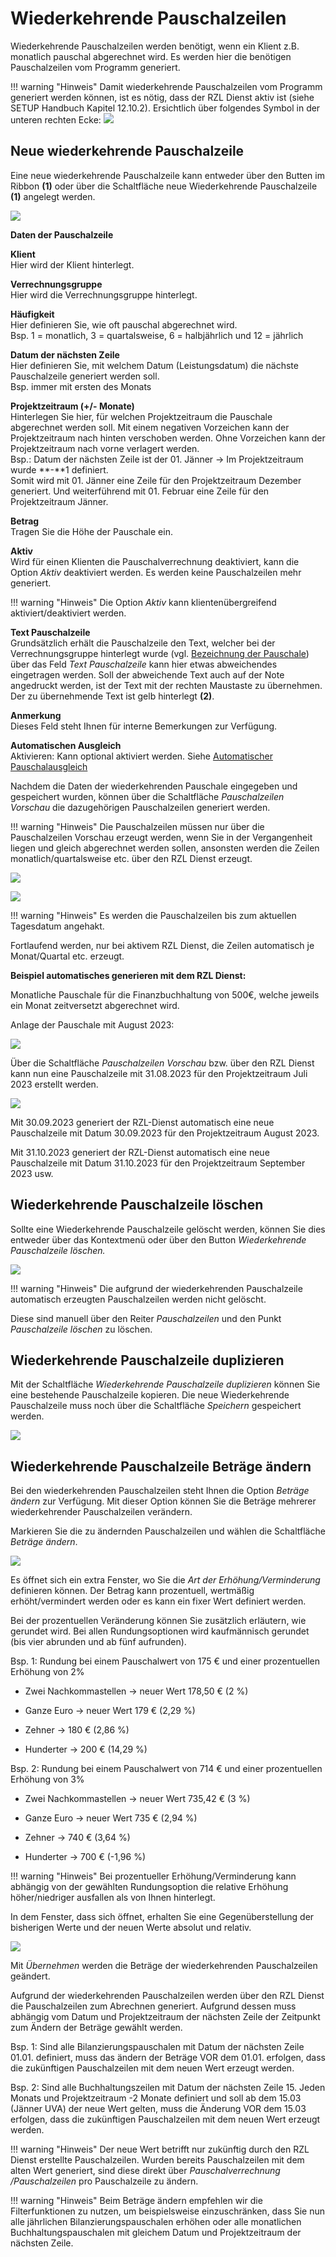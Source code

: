 # Wiederkehrende Pauschalzeilen

Wiederkehrende Pauschalzeilen werden benötigt, wenn ein Klient z.B.
monatlich pauschal abgerechnet wird. Es werden hier die benötigen
Pauschalzeilen vom Programm generiert.

!!! warning "Hinweis"
    Damit wiederkehrende Pauschalzeilen vom Programm generiert werden
    können, ist es nötig, dass der RZL Dienst aktiv ist (siehe SETUP
    Handbuch Kapitel 12.10.2).
    Ersichtlich über folgendes Symbol in der unteren rechten Ecke:
    ![](<img/image251.png>)

## Neue wiederkehrende Pauschalzeile

Eine neue wiederkehrende Pauschalzeile kann entweder über den Butten im
Ribbon **(1)** oder über die Schaltfläche neue Wiederkehrende
Pauschalzeile **(1)** angelegt werden.


![](<img/image266.png>)

**Daten der Pauschalzeile**

**Klient**  
Hier wird der Klient hinterlegt.

**Verrechnungsgruppe**  
Hier wird die Verrechnungsgruppe hinterlegt.

**Häufigkeit**  
Hier definieren Sie, wie oft pauschal abgerechnet wird.  
Bsp. 1 = monatlich, 3 = quartalsweise, 6 = halbjährlich und 12 =
jährlich

**Datum der nächsten Zeile**  
Hier definieren Sie, mit welchem Datum
(Leistungsdatum) die nächste Pauschalzeile generiert werden soll.  
Bsp. immer mit ersten des Monats

**Projektzeitraum (+/- Monate)**  
Hinterlegen Sie hier, für welchen
Projektzeitraum die Pauschale abgerechnet werden soll. Mit einem
negativen Vorzeichen kann der Projektzeitraum nach hinten verschoben
werden. Ohne Vorzeichen kann der Projektzeitraum nach vorne verlagert
werden.  
Bsp.: Datum der nächsten Zeile ist der 01. Jänner -&gt; Im
Projektzeitraum wurde **-**1 definiert.  
Somit wird mit 01. Jänner eine Zeile für den Projektzeitraum Dezember
generiert. Und weiterführend mit 01. Februar eine Zeile für den
Projektzeitraum Jänner.

**Betrag**  
Tragen Sie die Höhe der Pauschale ein.

**Aktiv**  
Wird für einen Klienten die Pauschalverrechnung deaktiviert,
kann die Option *Aktiv* deaktiviert werden. Es werden keine Pauschalzeilen mehr generiert.

!!! warning "Hinweis"
    Die Option *Aktiv* kann klientenübergreifend aktiviert/deaktiviert werden.

**Text Pauschalzeile**  
Grundsätzlich erhält die Pauschalzeile den Text,
welcher bei der Verrechnungsgruppe hinterlegt wurde (vgl. [Bezeichnung der Pauschale](/HONNext/Pauschalverrechnung/Bezeichnung%20der%20Pauschale)) über das Feld *Text
Pauschalzeile* kann hier etwas abweichendes eingetragen werden. Soll
der abweichende Text auch auf der Note angedruckt werden, ist der Text
mit der rechten Maustaste zu übernehmen. Der zu übernehmende Text ist
gelb hinterlegt **(2)**.

**Anmerkung**  
Dieses Feld steht Ihnen für interne Bemerkungen zur
Verfügung.

**Automatischen Ausgleich**    
Aktivieren: Kann optional aktiviert werden. Siehe [Automatischer Pauschalausgleich](/HONNext/Pauschalverrechnung/Pauschalausgleich/#automatischer-pauschalausgleich)


Nachdem die Daten der wiederkehrenden Pauschale eingegeben und
gespeichert wurden, können über die Schaltfläche *Pauschalzeilen
Vorschau* die dazugehörigen Pauschalzeilen generiert werden.

!!! warning "Hinweis"
    Die Pauschalzeilen müssen nur über die Pauschalzeilen Vorschau erzeugt
    werden, wenn Sie in der Vergangenheit liegen und gleich abgerechnet
    werden sollen, ansonsten werden die Zeilen monatlich/quartalsweise etc.
    über den RZL Dienst erzeugt.



![](<img/image267.png>)



![](<img/image268.png>)

!!! warning "Hinweis"
    Es werden die Pauschalzeilen bis zum aktuellen Tagesdatum angehakt.

Fortlaufend werden, nur bei aktivem RZL Dienst, die Zeilen automatisch
je Monat/Quartal etc. erzeugt.

**Beispiel automatisches generieren mit dem RZL Dienst:**

Monatliche Pauschale für die Finanzbuchhaltung von 500€, welche jeweils
ein Monat zeitversetzt abgerechnet wird.

Anlage der Pauschale mit August 2023:

![](<img/image269.png>)

Über die Schaltfläche *Pauschalzeilen Vorschau* bzw. über den RZL Dienst
kann nun eine Pauschalzeile mit 31.08.2023 für den Projektzeitraum Juli
2023 erstellt werden.

![](<img/image270.png>)

Mit 30.09.2023 generiert der RZL-Dienst automatisch eine neue
Pauschalzeile mit Datum 30.09.2023 für den Projektzeitraum August 2023.

Mit 31.10.2023 generiert der RZL-Dienst automatisch eine neue
Pauschalzeile mit Datum 31.10.2023 für den Projektzeitraum September
2023 usw.

## Wiederkehrende Pauschalzeile löschen

Sollte eine Wiederkehrende Pauschalzeile gelöscht werden, können Sie
dies entweder über das Kontextmenü oder über den Button *Wiederkehrende
Pauschalzeile löschen.*


![](<img/image271.png>)

!!! warning "Hinweis"
    Die aufgrund der wiederkehrenden Pauschalzeile automatisch erzeugten
    Pauschalzeilen werden nicht gelöscht.

Diese sind manuell über den Reiter *Pauschalzeilen* und den Punkt
*Pauschalzeile löschen* zu löschen.

## Wiederkehrende Pauschalzeile duplizieren

Mit der Schaltfläche *Wiederkehrende Pauschalzeile duplizieren* können
Sie eine bestehende Pauschalzeile kopieren. Die neue Wiederkehrende
Pauschalzeile muss noch über die Schaltfläche *Speichern* gespeichert
werden.


![](<img/image272.png>)

## Wiederkehrende Pauschalzeile Beträge ändern

Bei den wiederkehrenden Pauschalzeilen steht Ihnen die Option *Beträge
ändern* zur Verfügung. Mit dieser Option können Sie die Beträge mehrerer
wiederkehrender Pauschalzeilen verändern.

Markieren Sie die zu ändernden Pauschalzeilen und wählen die
Schaltfläche *Beträge ändern*.


![](<img/image273.png>)

Es öffnet sich ein extra Fenster, wo Sie die *Art der
Erhöhung/Verminderung* definieren können. Der Betrag kann prozentuell,
wertmäßig erhöht/vermindert werden oder es kann ein fixer Wert definiert
werden.

Bei der prozentuellen Veränderung können Sie zusätzlich erläutern, wie
gerundet wird. Bei allen Rundungsoptionen wird kaufmännisch gerundet
(bis vier abrunden und ab fünf aufrunden).

Bsp. 1: Rundung bei einem Pauschalwert von 175 € und einer prozentuellen
Erhöhung von 2%

-   Zwei Nachkommastellen -&gt; neuer Wert 178,50 € (2 %)

-   Ganze Euro -&gt; neuer Wert 179 € (2,29 %)

-   Zehner -&gt; 180 € (2,86 %)

-   Hunderter -&gt; 200 € (14,29 %)

Bsp. 2: Rundung bei einem Pauschalwert von 714 € und einer prozentuellen
Erhöhung von 3%

-   Zwei Nachkommastellen -&gt; neuer Wert 735,42 € (3 %)

-   Ganze Euro -&gt; neuer Wert 735 € (2,94 %)

-   Zehner -&gt; 740 € (3,64 %)

-   Hunderter -&gt; 700 € (-1,96 %)

!!! warning "Hinweis"
    Bei prozentueller Erhöhung/Verminderung kann abhängig von der gewählten
    Rundungsoption die relative Erhöhung höher/niedriger ausfallen als von
    Ihnen hinterlegt.

In dem Fenster, dass sich öffnet, erhalten Sie eine Gegenüberstellung
der bisherigen Werte und der neuen Werte absolut und relativ.


![](<img/image274.png>)

Mit *Übernehmen* werden die Beträge der wiederkehrenden Pauschalzeilen
geändert.

Aufgrund der wiederkehrenden Pauschalzeilen werden über den RZL Dienst
die Pauschalzeilen zum Abrechnen generiert. Aufgrund dessen muss
abhängig vom Datum und Projektzeitraum der nächsten Zeile der Zeitpunkt
zum Ändern der Beträge gewählt werden.

Bsp. 1: Sind alle Bilanzierungspauschalen mit Datum der nächsten Zeile
01.01. definiert, muss das ändern der Beträge VOR dem 01.01. erfolgen,
dass die zukünftigen Pauschalzeilen mit dem neuen Wert erzeugt werden.

Bsp. 2: Sind alle Buchhaltungszeilen mit Datum der nächsten Zeile 15.
Jeden Monats und Projektzeitraum -2 Monate definiert und soll ab dem
15.03 (Jänner UVA) der neue Wert gelten, muss die Änderung VOR dem 15.03
erfolgen, dass die zukünftigen Pauschalzeilen mit dem neuen Wert erzeugt
werden.

!!! warning "Hinweis"
    Der neue Wert betrifft nur zukünftig durch den RZL Dienst erstellte
    Pauschalzeilen. Wurden bereits Pauschalzeilen mit dem alten Wert
    generiert, sind diese direkt über *Pauschalverrechnung /Pauschalzeilen*
    pro Pauschalzeile zu ändern.

!!! warning "Hinweis"
    Beim Beträge ändern empfehlen wir die Filterfunktionen zu nutzen, um
    beispielsweise einzuschränken, dass Sie nun alle jährlichen
    Bilanzierungspauschalen erhöhen oder alle monatlichen
    Buchhaltungspauschalen mit gleichem Datum und Projektzeitraum der
    nächsten Zeile.
